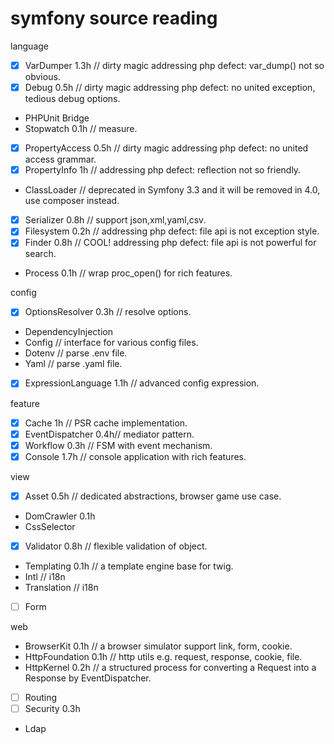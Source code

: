 # symfony source reading

language
- [x] VarDumper 1.3h // dirty magic addressing php defect: var_dump() not so obvious.
- [x] Debug 0.5h // dirty magic addressing php defect: no united exception, tedious debug options.
- PHPUnit Bridge
- Stopwatch 0.1h // measure.
- [x] PropertyAccess 0.5h // dirty magic addressing php defect: no united access grammar.
- [x] PropertyInfo 1h // addressing php defect: reflection not so friendly.
- ClassLoader // deprecated in Symfony 3.3 and it will be removed in 4.0, use composer instead.
- [x] Serializer 0.8h // support json,xml,yaml,csv.
- [x] Filesystem 0.2h // addressing php defect: file api is not exception style.
- [x] Finder 0.8h // COOL! addressing php defect: file api is not powerful for search.
- Process 0.1h // wrap proc_open() for rich features.

config
- [x] OptionsResolver 0.3h // resolve options.
- DependencyInjection
- Config // interface for various config files.
- Dotenv // parse .env file.
- Yaml // parse .yaml file.
- [x] ExpressionLanguage 1.1h // advanced config expression.

feature
- [x] Cache 1h // PSR cache implementation.
- [x] EventDispatcher 0.4h// mediator pattern.
- [x] Workflow 0.3h // FSM with event mechanism.
- [x] Console 1.7h // console application with rich features.

view
- [x] Asset 0.5h // dedicated abstractions, browser game use case.
- DomCrawler 0.1h
- CssSelector
- [x] Validator 0.8h // flexible validation of object.
- Templating 0.1h // a template engine base for twig.
- Intl // i18n
- Translation // i18n
- [ ] Form

web
- BrowserKit 0.1h // a browser simulator support link, form, cookie.
- HttpFoundation 0.1h // http utils e.g. request, response, cookie, file.
- HttpKernel 0.2h // a structured process for converting a Request into a Response by EventDispatcher.
- [ ] Routing
- [ ] Security 0.3h
- Ldap
